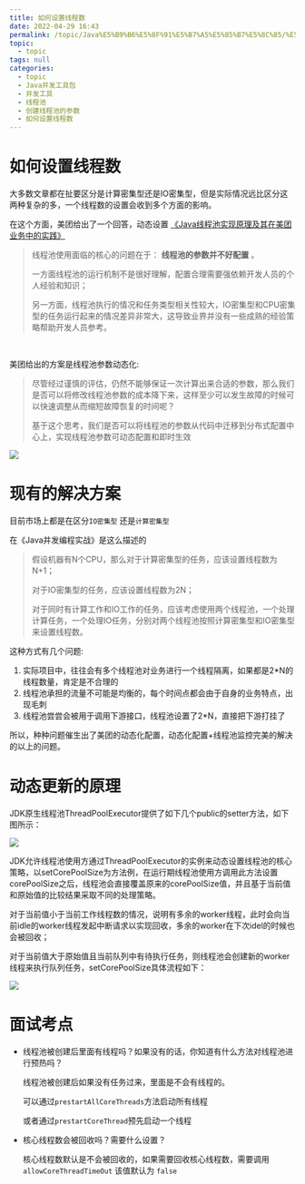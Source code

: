 ```yaml
---
title: 如何设置线程数
date: 2022-04-29 16:43
permalink: /topic/Java%E5%B9%B6%E5%8F%91%E5%B7%A5%E5%85%B7%E5%8C%85/%E5%B9%B6%E5%8F%91%E5%B7%A5%E5%85%B7/%E7%BA%BF%E7%A8%8B%E6%B1%A0/%E5%88%9B%E5%BB%BA%E7%BA%BF%E7%A8%8B%E6%B1%A0%E7%9A%84%E5%8F%82%E6%95%B0/%E5%A6%82%E4%BD%95%E8%AE%BE%E7%BD%AE%E7%BA%BF%E7%A8%8B%E6%95%B0
topic: 
  - topic
tags: null
categories: 
  - topic
  - Java并发工具包
  - 并发工具
  - 线程池
  - 创建线程池的参数
  - 如何设置线程数
---
```

# 如何设置线程数

大多数文章都在扯要区分是计算密集型还是IO密集型，但是实际情况远比区分这两种复杂的多，一个线程数的设置会收到多个方面的影响。

在这个方面，美团给出了一个回答，动态设置 [《Java线程池实现原理及其在美团业务中的实践》](https://tech.meituan.com/2020/04/02/java-pooling-pratice-in-meituan.html)

> 线程池使用面临的核心的问题在于： **线程池的参数并不好配置** 。
>
> 一方面线程池的运行机制不是很好理解，配置合理需要强依赖开发人员的个人经验和知识；
>
> 另一方面，线程池执行的情况和任务类型相关性较大，IO密集型和CPU密集型的任务运行起来的情况差异非常大，这导致业界并没有一些成熟的经验策略帮助开发人员参考。

‍

美团给出的方案是线程池参数动态化:

> 尽管经过谨慎的评估，仍然不能够保证一次计算出来合适的参数，那么我们是否可以将修改线程池参数的成本降下来，这样至少可以发生故障的时候可以快速调整从而缩短故障恢复的时间呢？
>
> 基于这个思考，我们是否可以将线程池的参数从代码中迁移到分布式配置中心上，实现线程池参数可动态配置和即时生效

![](https://image.ztianzeng.com/uPic/20220429164749.png)

# 现有的解决方案

目前市场上都是在区分`IO密集型` 还是`计算密集型`

在《Java并发编程实战》是这么描述的

> 假设机器有N个CPU，那么对于计算密集型的任务，应该设置线程数为N+1；
>
> 对于IO密集型的任务，应该设置线程数为2N；
>
> 对于同时有计算工作和IO工作的任务，应该考虑使用两个线程池，一个处理计算任务，一个处理IO任务，分别对两个线程池按照计算密集型和IO密集型来设置线程数。

这种方式有几个问题:

1. 实际项目中，往往会有多个线程池对业务进行一个线程隔离，如果都是2*N的线程数量，肯定是不合理的
2. 线程池承担的流量不可能是均衡的，每个时间点都会由于自身的业务特点，出现毛刺
3. 线程池尝尝会被用于调用下游接口，线程池设置了2*N，直接把下游打挂了

所以，种种问题催生出了美团的动态化配置，动态化配置+线程池监控完美的解决的以上的问题。

# 动态更新的原理

JDK原生线程池ThreadPoolExecutor提供了如下几个public的setter方法，如下图所示：

![](https://image.ztianzeng.com/uPic/20220429171400.png)

JDK允许线程池使用方通过ThreadPoolExecutor的实例来动态设置线程池的核心策略，以setCorePoolSize为方法例，在运行期线程池使用方调用此方法设置corePoolSize之后，线程池会直接覆盖原来的corePoolSize值，并且基于当前值和原始值的比较结果采取不同的处理策略。

对于当前值小于当前工作线程数的情况，说明有多余的worker线程，此时会向当前idle的worker线程发起中断请求以实现回收，多余的worker在下次idel的时候也会被回收；

对于当前值大于原始值且当前队列中有待执行任务，则线程池会创建新的worker线程来执行队列任务，setCorePoolSize具体流程如下：

![](https://image.ztianzeng.com/uPic/20220429171432.png)

# 面试考点

* 线程池被创建后里面有线程吗？如果没有的话，你知道有什么方法对线程池进行预热吗？

  线程池被创建后如果没有任务过来，里面是不会有线程的。

  可以通过`prestartAllCoreThreads`方法启动所有线程

  或者通过`prestartCoreThread`预先启动一个线程
* 核心线程数会被回收吗？需要什么设置？

  核心线程数默认是不会被回收的，如果需要回收核心线程数，需要调用`allowCoreThreadTimeOut` 该值默认为 `false`
